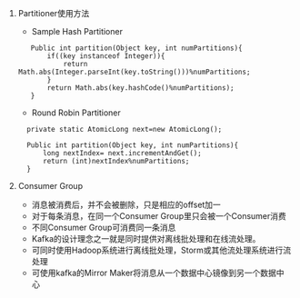 1. Partitioner使用方法
   + Sample Hash Partitioner 
   ```
      Public int partition(Object key, int numPartitions){
          if((key instanceof Integer)){
              return Math.abs(Integer.parseInt(key.toString()))%numPartitions;
          }
          return Math.abs(key.hashCode()%numPartitions);
      }
   ```
   + Round Robin Partitioner
    ```
      private static AtomicLong next=new AtomicLong();
      
      Public int partition(Object key, int numPartitions){
          long nextIndex= next.incrementAndGet();
          return (int)nextIndex%numPartitions;
      }
    ```


2. Consumer Group
   + 消息被消费后，并不会被删除，只是相应的offset加一
   + 对于每条消息，在同一个Consumer Group里只会被一个Consumer消费
   + 不同Consumer Group可消费同一条消息
   + Kafka的设计理念之一就是同时提供对离线批处理和在线流处理。
   + 可同时使用Hadoop系统进行离线批处理，Storm或其他流处理系统进行流处理
   + 可使用kafka的Mirror Maker将消息从一个数据中心镜像到另一个数据中心
